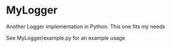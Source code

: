 # MyLogger
Another Logger implementation in Python. This one fits my needs

See MyLogger/example.py for an example usage
